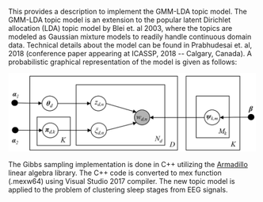 This provides a description to implement the GMM-LDA topic model. The GMM-LDA topic model is an extension to the popular latent Dirichlet allocation (LDA) topic model by Blei et. al 2003, where the topics are modeled as Gaussian mixture models to readily handle continuous domain data. Technical details about the model can be found in Prabhudesai et. al, 2018 (conference paper appearing at ICASSP, 2018 -- Calgary, Canada). A probabilistic graphical representation of the model is given as follows:

<img src="gmm-lda-topic-model.png" width="500">

The Gibbs sampling implementation is done in C++ utilizing the [Armadillo](http://arma.sourceforge.net/docs.html) linear algebra library. The C++ code is converted to mex function (.mexw64) using Visual Studio 2017 compiler. The new topic model is applied to the problem of clustering sleep stages from EEG signals. 
